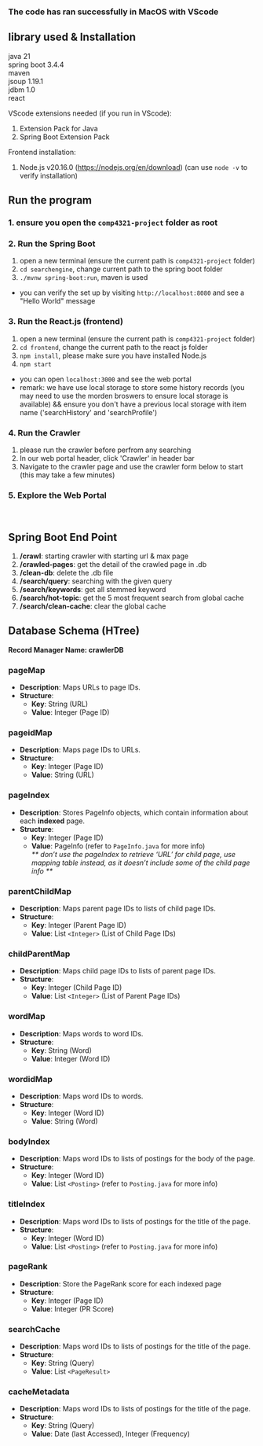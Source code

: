 ### The code has ran successfully in MacOS with VScode

## library used & Installation
java 21 <br>
spring boot 3.4.4 <br>
maven <br>
jsoup 1.19.1 <br>
jdbm 1.0 <br>
react

VScode extensions needed (if you run in VScode):
1. Extension Pack for Java
2. Spring Boot Extension Pack

Frontend installation:
1. Node.js v20.16.0 (https://nodejs.org/en/download) (can use `node -v` to verify installation)


## Run the program
### 1. ensure you open the `comp4321-project` folder as root

### 2. Run the Spring Boot
1. open a new terminal (ensure the current path is `comp4321-project` folder)
2. `cd searchengine`, change current path to the spring boot folder
3. `./mvnw spring-boot:run`, maven is used 

* you can verify the set up by visiting `http://localhost:8080` and see a "Hello World" message


### 3. Run the React.js (frontend)
1. open a new terminal (ensure the current path is `comp4321-project` folder)
2. `cd frontend`, change the current path to the react js folder
3. `npm install`, please make sure you have installed Node.js
4. `npm start`

* you can open `localhost:3000` and see the web portal
* remark: we have use local storage to store some history records (you may need to use the morden broswers to ensure local storage is available) && ensure you don't have a previous local storage with item name ('searchHistory' and 'searchProfile')

### 4. Run the Crawler
1. please run the crawler before perfrom any searching
2. In our web portal header, click 'Crawler' in header bar
3. Navigate to the crawler page and use the crawler form below to start (this may take a few minutes)

### 5. Explore the Web Portal
<br>







## Spring Boot End Point
1. **/crawl**: starting crawler with starting url & max page
2. **/crawled-pages**: get the detail of the crawled page in .db
3. **/clean-db**: delete the .db file
4. **/search/query**: searching with the given query
5. **/search/keywords**: get all stemmed keyword
6. **/search/hot-topic**: get the 5 most frequent search from global cache
7. **/search/clean-cache**: clear the global cache

## Database Schema (HTree)
**Record Manager Name: crawlerDB**

### pageMap

*   **Description**: Maps URLs to page IDs.
*   **Structure**:
    *   **Key**: String (URL)
    *   **Value**: Integer (Page ID)
        

### pageidMap

*   **Description**: Maps page IDs to URLs.
*   **Structure**:
    *   **Key**: Integer (Page ID)
    *   **Value**: String (URL)
        

### pageIndex

*   **Description**: Stores PageInfo objects, which contain information about each **indexed** page.
*   **Structure**:
    *   **Key**: Integer (Page ID)
    *   **Value**: PageInfo (refer to `PageInfo.java` for more info)<br>
_** don’t use the pageIndex to retrieve ‘URL’ for child page, use mapping table instead, as it doesn’t include some of the child page info **_

### parentChildMap

*   **Description**: Maps parent page IDs to lists of child page IDs.
*   **Structure**:
    *   **Key**: Integer (Parent Page ID)
    *   **Value**: List `<Integer>` (List of Child Page IDs)
    

### childParentMap
    
*   **Description**: Maps child page IDs to lists of parent page IDs.
*   **Structure**:
    *   **Key**: Integer (Child Page ID)
    *   **Value**: List `<Integer>` (List of Parent Page IDs)
    

### wordMap
    
*   **Description**: Maps words to word IDs.
*   **Structure**:
    *   **Key**: String (Word)
    *   **Value**: Integer (Word ID)

### wordidMap
    
*   **Description**: Maps word IDs to words.
*   **Structure**:
    *   **Key**: Integer (Word ID)
    *   **Value**: String (Word)
        

### bodyIndex

*   **Description**: Maps word IDs to lists of postings for the body of the page.
*   **Structure**:
    *   **Key**: Integer (Word ID)
    *   **Value**: List `<Posting>` (refer to `Posting.java` for more info)
        

### titleIndex

*   **Description**: Maps word IDs to lists of postings for the title of the page.
*   **Structure**:
    *   **Key**: Integer (Word ID)
    *   **Value**: List `<Posting>` (refer to `Posting.java` for more info)


### pageRank

*   **Description**: Store the PageRank score for each indexed page
*   **Structure**:
    *   **Key**: Integer (Page ID)
    *   **Value**: Integer (PR Score)

### searchCache

*   **Description**: Maps word IDs to lists of postings for the title of the page.
*   **Structure**:
    *   **Key**: String (Query)
    *   **Value**: List `<PageResult>` 


### cacheMetadata

*   **Description**: Maps word IDs to lists of postings for the title of the page.
*   **Structure**:
    *   **Key**: String (Query)
    *   **Value**: Date (last Accessed), Integer (Frequency)


